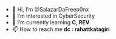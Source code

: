 - 👋 Hi, I’m @SalazarDaFreep0nx
- 👀 I’m interested in CyberSecurity
- 🌱 I’m currently learning **C, REV**
- 📫 How to reach me **dc : rahattkatagiri**
<!---
SalazarDaFreep0nx/SalazarDaFreep0nx is a ✨ special ✨ repository because its `README.md` (this file) appears on your GitHub profile.
You can click the Preview link to take a look at your changes.
--->
